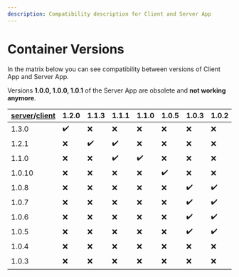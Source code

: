 ```yaml
---
description: Compatibility description for Client and Server App
---
```


# Container Versions

In the matrix below you can see compatibility between versions of Client App and Server App.&#x20;

Versions **1.0.0, 1.0.0, 1.0.1** of the Server App are obsolete and **not working anymore**.

| [server](https://hub.docker.com/r/decisionrules/server)/[client](https://hub.docker.com/r/decisionrules/client) | 1.2.0 | 1.1.3 | 1.1.1 | 1.1.0 | 1.0.5 | 1.0.3 | 1.0.2 | 1.0.1 | 1.0.0 |
| --------------------------------------------------------------------------------------------------------------- | ----- | ----- | ----- | ----- | ----- | ----- | ----- | ----- | ----- |
| 1.3.0                                                                                                           | ✔️    | ❌     | ❌     | ❌     | ❌     | ❌     | ❌     | ❌     | ❌     |
| 1.2.1                                                                                                           | ❌     | ✔️    | ✔️    | ❌     | ❌     | ❌     | ❌     | ❌     | ❌     |
| 1.1.0                                                                                                           | ❌     | ❌     | ✔️    | ✔️    | ❌     | ❌     | ❌     | ❌     | ❌     |
| 1.0.10                                                                                                          | ❌     | ❌     | ❌     | ❌     | ✔️    | ❌     | ❌     | ❌     | ❌     |
| 1.0.8                                                                                                           | ❌     | ❌     | ❌     | ❌     | ❌     | ✔️    | ✔️    | ❌     | ❌     |
| 1.0.7                                                                                                           | ❌     | ❌     | ❌     | ❌     | ❌     | ✔️    | ✔️    | ❌     | ❌     |
| 1.0.6                                                                                                           | ❌     | ❌     | ❌     | ❌     | ❌     | ✔️    | ✔️    | ❌     | ❌     |
| 1.0.5                                                                                                           | ❌     | ❌     | ❌     | ❌     | ❌     | ✔️    | ✔️    | ❌     | ❌     |
| 1.0.4                                                                                                           | ❌     | ❌     | ❌     | ❌     | ❌     | ❌     | ❌     | ✔️    | ✔️    |
| 1.0.3                                                                                                           | ❌     | ❌     | ❌     | ❌     | ❌     | ❌     | ❌     | ✔️    | ✔️    |
